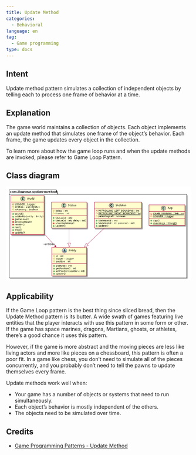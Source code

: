 ```yaml
---  
title: Update Method
categories:
  - Behavioral
language: en
tag:  
  - Game programming
type: docs
---  
```

  
## Intent  
Update method pattern simulates a collection of independent objects by telling each to process one frame of behavior at a time.

## Explanation
The game world maintains a collection of objects. Each object implements an update method that simulates one frame of the object’s behavior. Each frame, the game updates every object in the collection.

To learn more about how the game loop runs and when the update methods are invoked, please refer to Game Loop Pattern.

## Class diagram
![alt text](etc/update-method.urm.png "Update Method pattern class diagram")

## Applicability  
If the Game Loop pattern is the best thing since sliced bread, then the Update Method pattern is its butter. A wide swath of games featuring live entities that the player interacts with use this pattern in some form or other. If the game has space marines, dragons, Martians, ghosts, or athletes, there’s a good chance it uses this pattern.

However, if the game is more abstract and the moving pieces are less like living actors and more like pieces on a chessboard, this pattern is often a poor fit. In a game like chess, you don’t need to simulate all of the pieces concurrently, and you probably don’t need to tell the pawns to update themselves every frame.

Update methods work well when:

- Your game has a number of objects or systems that need to run simultaneously.
- Each object’s behavior is mostly independent of the others.
- The objects need to be simulated over time.

## Credits  
  
* [Game Programming Patterns - Update Method](http://gameprogrammingpatterns.com/update-method.html)
